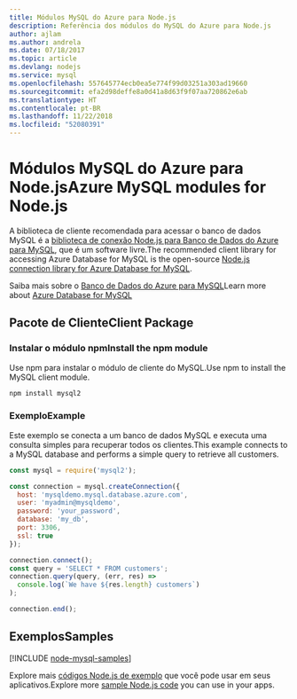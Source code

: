 ```yaml
---
title: Módulos MySQL do Azure para Node.js
description: Referência dos módulos do MySQL do Azure para Node.js
author: ajlam
ms.author: andrela
ms.date: 07/18/2017
ms.topic: article
ms.devlang: nodejs
ms.service: mysql
ms.openlocfilehash: 557645774ecb0ea5e774f99d03251a303ad19660
ms.sourcegitcommit: efa2d98deffe8a0d41a8d63f9f07aa720862e6ab
ms.translationtype: HT
ms.contentlocale: pt-BR
ms.lasthandoff: 11/22/2018
ms.locfileid: "52080391"
---
```

# <a name="azure-mysql-modules-for-nodejs"></a><span data-ttu-id="f7e93-103">Módulos MySQL do Azure para Node.js</span><span class="sxs-lookup"><span data-stu-id="f7e93-103">Azure MySQL modules for Node.js</span></span>

<span data-ttu-id="f7e93-104">A biblioteca de cliente recomendada para acessar o banco de dados MySQL é a [biblioteca de conexão Node.js para Banco de Dados do Azure para MySQL](https://github.com/sidorares/node-mysql2), que é um software livre.</span><span class="sxs-lookup"><span data-stu-id="f7e93-104">The recommended client library for accessing Azure Database for MySQL is the open-source [Node.js connection library for Azure Database for MySQL](https://github.com/sidorares/node-mysql2).</span></span> 

<span data-ttu-id="f7e93-105">Saiba mais sobre o [Banco de Dados do Azure para MySQL](https://docs.microsoft.com/azure/MySQL/)</span><span class="sxs-lookup"><span data-stu-id="f7e93-105">Learn more about [Azure Database for MySQL](https://docs.microsoft.com/azure/MySQL/)</span></span>

## <a name="client-package"></a><span data-ttu-id="f7e93-106">Pacote de Cliente</span><span class="sxs-lookup"><span data-stu-id="f7e93-106">Client Package</span></span>

### <a name="install-the-npm-module"></a><span data-ttu-id="f7e93-107">Instalar o módulo npm</span><span class="sxs-lookup"><span data-stu-id="f7e93-107">Install the npm module</span></span>

<span data-ttu-id="f7e93-108">Use npm para instalar o módulo de cliente do MySQL.</span><span class="sxs-lookup"><span data-stu-id="f7e93-108">Use npm to install the MySQL client module.</span></span>

```bash
npm install mysql2
```   

### <a name="example"></a><span data-ttu-id="f7e93-109">Exemplo</span><span class="sxs-lookup"><span data-stu-id="f7e93-109">Example</span></span>

<span data-ttu-id="f7e93-110">Este exemplo se conecta a um banco de dados MySQL e executa uma consulta simples para recuperar todos os clientes.</span><span class="sxs-lookup"><span data-stu-id="f7e93-110">This example connects to a MySQL database and performs a simple query to retrieve all customers.</span></span>

```javascript
const mysql = require('mysql2');

const connection = mysql.createConnection({
  host: 'mysqldemo.mysql.database.azure.com',
  user: 'myadmin@mysqldemo',
  password: 'your_password',
  database: 'my_db',
  port: 3306,
  ssl: true
});

connection.connect();
const query = 'SELECT * FROM customers';
connection.query(query, (err, res) =>
  console.log(`We have ${res.length} customers`)
);

connection.end();
```

## <a name="samples"></a><span data-ttu-id="f7e93-111">Exemplos</span><span class="sxs-lookup"><span data-stu-id="f7e93-111">Samples</span></span>

[!INCLUDE [node-mysql-samples](../docs-ref-conceptual/includes/mysql-samples.md)]

<span data-ttu-id="f7e93-112">Explore mais [códigos Node.js de exemplo](https://azure.microsoft.com/resources/samples/?platform=nodejs) que você pode usar em seus aplicativos.</span><span class="sxs-lookup"><span data-stu-id="f7e93-112">Explore more [sample Node.js code](https://azure.microsoft.com/resources/samples/?platform=nodejs) you can use in your apps.</span></span>
